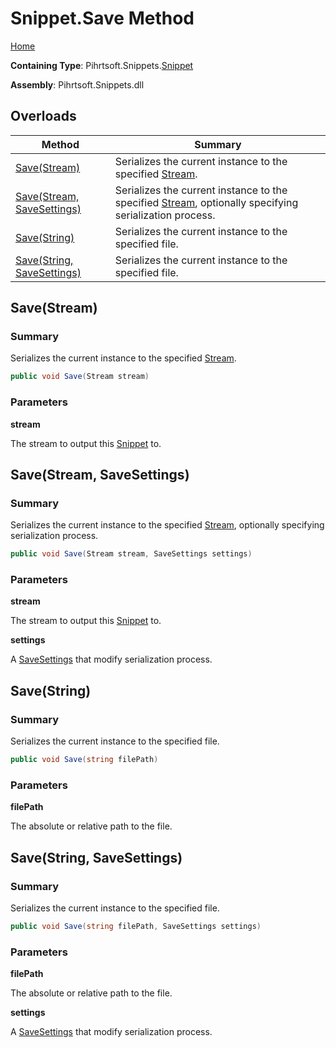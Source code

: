 # Snippet\.Save Method

[Home](../../../../README.md)

**Containing Type**: Pihrtsoft\.Snippets\.[Snippet](../README.md)

**Assembly**: Pihrtsoft\.Snippets\.dll

## Overloads

| Method | Summary |
| ------ | ------- |
| [Save(Stream)](#Pihrtsoft_Snippets_Snippet_Save_System_IO_Stream_) | Serializes the current instance to the specified [Stream](https://docs.microsoft.com/en-us/dotnet/api/system.io.stream)\. |
| [Save(Stream, SaveSettings)](#Pihrtsoft_Snippets_Snippet_Save_System_IO_Stream_Pihrtsoft_Snippets_SaveSettings_) | Serializes the current instance to the specified [Stream](https://docs.microsoft.com/en-us/dotnet/api/system.io.stream), optionally specifying serialization process\. |
| [Save(String)](#Pihrtsoft_Snippets_Snippet_Save_System_String_) | Serializes the current instance to the specified file\. |
| [Save(String, SaveSettings)](#Pihrtsoft_Snippets_Snippet_Save_System_String_Pihrtsoft_Snippets_SaveSettings_) | Serializes the current instance to the specified file\. |

## Save\(Stream\) <a name="Pihrtsoft_Snippets_Snippet_Save_System_IO_Stream_"></a>

### Summary

Serializes the current instance to the specified [Stream](https://docs.microsoft.com/en-us/dotnet/api/system.io.stream)\.

```csharp
public void Save(Stream stream)
```

### Parameters

**stream**

The stream to output this [Snippet](../README.md) to\.

## Save\(Stream, SaveSettings\) <a name="Pihrtsoft_Snippets_Snippet_Save_System_IO_Stream_Pihrtsoft_Snippets_SaveSettings_"></a>

### Summary

Serializes the current instance to the specified [Stream](https://docs.microsoft.com/en-us/dotnet/api/system.io.stream), optionally specifying serialization process\.

```csharp
public void Save(Stream stream, SaveSettings settings)
```

### Parameters

**stream**

The stream to output this [Snippet](../README.md) to\.

**settings**

A [SaveSettings](../../SaveSettings/README.md) that modify serialization process\.

## Save\(String\) <a name="Pihrtsoft_Snippets_Snippet_Save_System_String_"></a>

### Summary

Serializes the current instance to the specified file\.

```csharp
public void Save(string filePath)
```

### Parameters

**filePath**

The absolute or relative path to the file\.

## Save\(String, SaveSettings\) <a name="Pihrtsoft_Snippets_Snippet_Save_System_String_Pihrtsoft_Snippets_SaveSettings_"></a>

### Summary

Serializes the current instance to the specified file\.

```csharp
public void Save(string filePath, SaveSettings settings)
```

### Parameters

**filePath**

The absolute or relative path to the file\.

**settings**

A [SaveSettings](../../SaveSettings/README.md) that modify serialization process\.